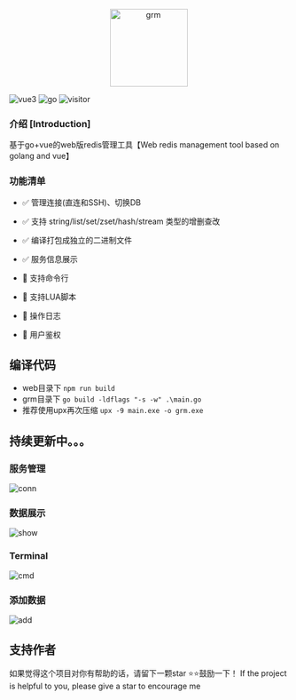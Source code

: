 <p align="center">
  <img src="https://user-images.githubusercontent.com/18718299/176125402-04261517-be75-43a2-8687-3d5e8f9397e9.png" alt="grm" width="140">
</p>

![vue3](http://img.shields.io/badge/vue3-element--plus-blue.svg?style=flat-square) ![go](http://img.shields.io/badge/go-gin-blue.svg?style=flat-square) ![visitor](https://visitor-badge.glitch.me/badge?page_id=gphper.grm)

### 介绍 [Introduction]

基于go+vue的web版redis管理工具【Web redis management tool based on golang and vue】

### 功能清单

- :white_check_mark: 管理连接(直连和SSH)、切换DB

- :white_check_mark: 支持 string/list/set/zset/hash/stream 类型的增删查改

- :white_check_mark: 编译打包成独立的二进制文件

- :white_check_mark: 服务信息展示

- :black_square_button: 支持命令行

- :black_square_button: 支持LUA脚本

- :black_square_button: 操作日志

- :black_square_button: 用户鉴权


## 编译代码
+ web目录下
  `npm run build`
+ grm目录下
  `go build -ldflags "-s -w" .\main.go`
+ 推荐使用upx再次压缩
  `upx -9 main.exe -o grm.exe`  

## 持续更新中。。。
### 服务管理
![conn](https://user-images.githubusercontent.com/18718299/179389039-d626c654-2874-40e0-951b-27a759d66192.gif)
### 数据展示
![show](https://user-images.githubusercontent.com/18718299/179389052-2229d782-3551-4e07-81e1-6ed8e58d8776.gif)
### Terminal
![cmd](https://user-images.githubusercontent.com/18718299/179389058-039fd95d-3f59-49e2-8141-c994964aa7b0.gif)
### 添加数据
![add](https://user-images.githubusercontent.com/18718299/179389065-98829c30-6098-44de-8471-5ba24be6aab1.gif)

## 支持作者
如果觉得这个项目对你有帮助的话，请留下一颗star ⭐⭐鼓励一下！
If the project is helpful to you, please give a star to encourage me
